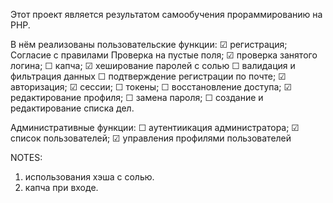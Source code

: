 Этот проект является результатом самообучения прораммированию на PHP.

В нём реализованы пользовательские функции:
☑ регистрация;
Согласие с правилами
Проверка на пустые поля;
☑ проверка занятого логина;
☐ капча;
☑ хеширование паролей с солью
☐ валидация и фильтрация данных
☐ подтверждение регистрации по почте;
☑ авторизация;
☑ сессии;
☐ токены;
☐ восстановление доступа;
☑ редактирование профиля;
☐ замена пароля;
☐ создание и редактирование списка дел.

Административные функции:
☐ аутентиикация администратора;
☑ список пользователей;
☑ управления профилями пользователей

NOTES:
1. использования хэша с солью.
2. капча при входе.

